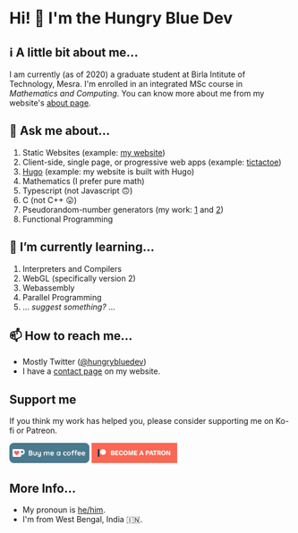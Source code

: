 # Hi! 👋 I'm the Hungry Blue Dev

## ℹ A little bit about me...

I am currently (as of 2020) a graduate student at Birla Intitute of Technology, Mesra. I'm enrolled in an integrated MSc course in _Mathematics and Computing_. You can know more about me from my website's [about page](https://hungrybluedev.in/about/).

## 💬 Ask me about...

1. Static Websites (example: [my website](http://hungrybluedev.in/))
2. Client-side, single page, or progressive web apps (example: [tictactoe](https://hungrybluedev.github.io/hbd-tictactoe/))
3. [Hugo](https://gohugo.io/) (example: my website is built with Hugo)
4. Mathematics (I prefer pure math)
5. Typescript (not Javascript 🙃)
6. C (not C++ 😛)
7. Pseudorandom-number generators (my work: [1](https://github.com/vlang/v/pull/5143) and [2](https://github.com/vlang/v/pull/5289))
8. Functional Programming


## 🌱 I’m currently learning...

1. Interpreters and Compilers
2. WebGL (specifically version 2)
3. Webassembly
4. Parallel Programming
5. ... _suggest something?_ ...

## 📫 How to reach me...

* Mostly Twitter ([@hungrybluedev](https://twitter.com/hungrybluedev/))
* I have a [contact page](https://hungrybluedev.in/contact/) on my website.

## Support me

If you think my work has helped you, please consider supporting me on Ko-fi or Patreon.

[<img style="height: 36px;" height="36" src="kofi.webp">](https://ko-fi.com/hungrybluedev)
[<img style="height: 36px;" height="36"  src="patreon.webp">](https://www.patreon.com/hungrybluedev)

## More Info...

* My pronoun is [he/him](http://pronoun.is/he).
* I'm from West Bengal, India 🇮🇳.

<!--
**hungrybluedev/hungrybluedev** is a ✨ _special_ ✨ repository because its `README.md` (this file) appears on your GitHub profile.

Here are some ideas to get you started:

- 🔭 I’m currently working on ...
- 🌱 I’m currently learning ...
- 👯 I’m looking to collaborate on ...
- 🤔 I’m looking for help with ...
- 💬 Ask me about ...
- 📫 How to reach me: ...
- 😄 Pronouns: ...
- ⚡ Fun fact: ...
-->
